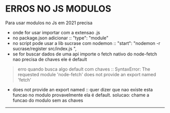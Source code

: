 # ERROS NO JS MODULOS
Para usar modulos no Js em 2021 precisa 
- onde for usar importar com a extensao .js
- no package.json adicionar :: "type": "module"
- no script pode usar a lib sucrase com nodemon :: "start": "nodemon -r sucrase/register src/index.js ",
- se for buscar dados de uma api importe o fetch nativo do node-fetch nao precisa de chaves ele é default

> erro quando busca algo default com chaves :: 
SyntaxError: The requested module 'node-fetch' does not provide an export named 'fetch' 
- does not provide an export named :: quer dizer que nao existe esta funcao no modulo provavelmente ela é default.
solucao: chame a funcao do modulo sem as chaves

---




